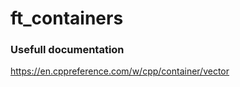 # ft_containers
  
### Usefull documentation  
https://en.cppreference.com/w/cpp/container/vector  

